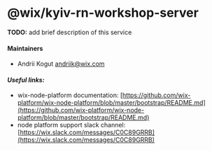 # @wix/kyiv-rn-workshop-server

**TODO:** add brief description of this service

#### Maintainers

- Andrii Kogut <andriik@wix.com>

#### _Useful links:_

- wix-node-platform documentation: [https://github.com/wix-platform/wix-node-platform/blob/master/bootstrap/README.md](https://github.com/wix-platform/wix-node-platform/blob/master/bootstrap/README.md)
- node platform support slack channel: [https://wix.slack.com/messages/C0C89GRRB](https://wix.slack.com/messages/C0C89GRRB)
